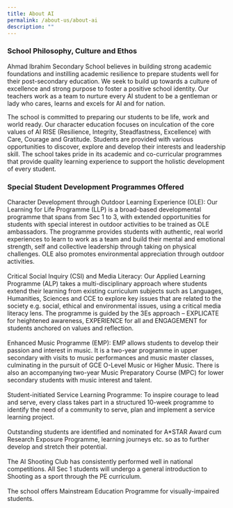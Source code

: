 ```yaml
---
title: About AI
permalink: /about-us/about-ai
description: ""
---
```

<h3>School Philosophy, Culture and Ethos</h3>
<p>Ahmad Ibrahim Secondary School believes in building strong academic foundations and instilling academic resilience to prepare students well for their post-secondary education. We seek to build up towards a culture of excellence and strong purpose to foster a positive school identity. Our teachers work as a team to nurture every AI student to be a gentleman or lady who cares, learns and excels for AI and for nation.</p>
<p>The school is committed to preparing our students to be life, work and world ready. Our character education focuses on inculcation of the core values of AI RISE (Resilience, Integrity, Steadfastness, Excellence) with Care, Courage and Gratitude. Students are provided with various opportunities to discover, explore and develop their interests and leadership skill. The school takes pride in its academic and co-curricular programmes that provide quality learning experience to support the holistic development of every student.</p>
<h3>Special Student Development Programmes Offered</h3>
<p>Character Development through Outdoor Learning Experience (OLE): Our Learning for Life Programme (LLP) is a broad-based developmental programme that spans from Sec 1 to 3, with extended opportunities for students with special interest in outdoor activities to be trained as OLE ambassadors. The programme provides students with authentic, real world experiences to learn to work as a team and build their mental and emotional strength, self and collective leadership through taking on physical challenges. OLE also promotes environmental appreciation through outdoor activities.<br /><br />Critical Social Inquiry (CSI) and Media Literacy: Our Applied Learning Programme (ALP) takes a multi-disciplinary approach where students extend their learning from existing curriculum subjects such as Languages, Humanities, Sciences and CCE to explore key issues that are related to the society e.g. social, ethical and environmental issues, using a critical media literacy lens. The programme is guided by the 3Es approach &ndash; EXPLICATE for heightened awareness, EXPERIENCE for all and ENGAGEMENT for students anchored on values and reflection.<br /><br />Enhanced Music Programme (EMP): EMP allows students to develop their passion and interest in music. It is a two-year programme in upper secondary with visits to music performances and music master classes, culminating in the pursuit of GCE O-Level Music or Higher Music. There is also an accompanying two-year Music Preparatory Course (MPC) for lower secondary students with music interest and talent.<br /><br />Student-initiated Service Learning Programme: To inspire courage to lead and serve, every class takes part in a structured 10-week programme to identify the need of a community to serve, plan and implement a service learning project.<br /><br />Outstanding students are identified and nominated for A*STAR Award cum Research Exposure Programme, learning journeys etc. so as to further develop and stretch their potential.<br /><br />The AI Shooting Club has consistently performed well in national competitions. All Sec 1 students will undergo a general introduction to Shooting as a sport through the PE curriculum.<br /><br />The school offers Mainstream Education Programme for visually-impaired students.</p>